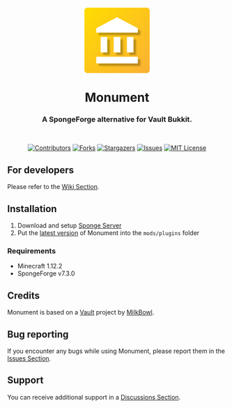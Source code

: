 <p align="center">
    <img align="center" src="./assets/icon.svg" height="150px">
</p>

<h1 align="center">Monument</h1>
<h3 align="center">A SpongeForge alternative for Vault Bukkit.</h3>
<br>

<div align="center">

[![Contributors][contributors-shield]][contributors-url]
[![Forks][forks-shield]][forks-url]
[![Stargazers][stars-shield]][stars-url]
[![Issues][issues-shield]][issues-url]
[![MIT License][license-shield]][license-url]

</div>

## For developers
Please refer to the [Wiki Section][wiki-url].

## Installation
1. Download and setup [Sponge Server](https://spongepowered.org)
2. Put the [latest version][releases-url] of Monument into the `mods/plugins` folder

### Requirements
- Minecraft 1.12.2
- SpongeForge v7.3.0

## Credits
Monument is based on a [Vault](https://github.com/milkbowl/Vault) project by [MilkBowl](https://github.com/MilkBowl).

## Bug reporting
If you encounter any bugs while using Monument, please report them in the [Issues Section][issues-url].

## Support
You can receive additional support in a [Discussions Section][discussions-url].

[contributors-shield]: https://img.shields.io/github/contributors/chocoearly44/Monument.svg?style=for-the-badge
[forks-shield]: https://img.shields.io/github/forks/chocoearly44/Monument.svg?style=for-the-badge
[stars-shield]: https://img.shields.io/github/stars/chocoearly44/Monument.svg?style=for-the-badge
[issues-shield]: https://img.shields.io/github/issues/chocoearly44/Monument.svg?style=for-the-badge
[license-shield]: https://img.shields.io/github/license/chocoearly44/Monument.svg?style=for-the-badge

[contributors-url]: https://github.com/chocoearly44/Monument/graphs/contributors
[forks-url]: https://github.com/chocoearly44/Monument/network/members
[stars-url]: https://github.com/chocoearly44/Monument/stargazers
[issues-url]: https://github.com/chocoearly44/Monument/issues
[license-url]: https://github.com/chocoearly44/Monument/blob/master/LICENSE
[wiki-url]: https://github.com/chocoearly44/Monument/wiki
[releases-url]: https://github.com/chocoearly44/Monument/releases
[discussions-url]: https://github.com/chocoearly44/Monument/discussions
